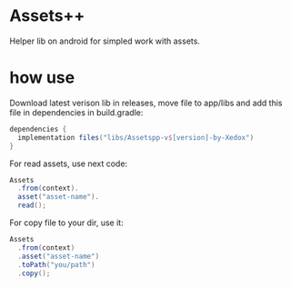 # Assets++
Helper lib on android for simpled work with assets.

# how use
Download latest verison lib in releases, move file to app/libs and add this file in dependencies in build.gradle:
```groovy
dependencies {
  implementation files("libs/Assetspp-v$[version]-by-Xedox")
}
```

For read assets, use next code:
```java
Assets
  .from(context).
  asset("asset-name").
  read();
```
For copy file to your dir, use it:
```java
Assets
  .from(context)
  .asset("asset-name")
  .toPath("you/path")
  .copy();
```
